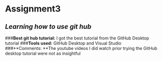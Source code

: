 # Assignment3
## *Learning how to use git hub*
###**Best git hub tutorial:** I got the best tutorial from the GitHub Desktop tutorial
###**Tools used:** GitHub Desktop and Visual Studio 
###**Comments: **The youtube videos I did watch prior trying the GitHub desktop tutorial were not as insightful
